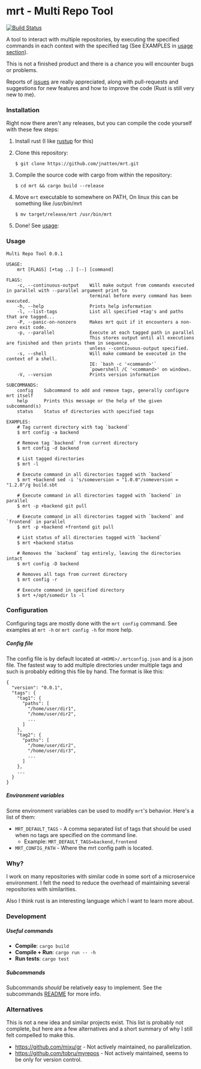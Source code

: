 # mrt - Multi Repo Tool
[![Build Status](https://travis-ci.org/jnatten/mrt.svg?branch=master)](https://travis-ci.org/jnatten/mrt)

A tool to interact with multiple repositories, by executing the specified commands in each context with the specified tag (See EXAMPLES in [usage section](#usage)).

This is not a finished product and there is a chance you will encounter bugs or problems. 

Reports of [issues](https://github.com/jnatten/mrt/issues/new) are really appreciated, along with pull-requests and suggestions for new features and how to improve the code (Rust is still very new to me).

### Installation

Right now there aren't any releases, but you can compile the code yourself with these few steps:

1. Install rust (I like [rustup](https://www.rust-lang.org/tools/install) for this)
2. Clone this repository:

    `$ git clone https://github.com/jnatten/mrt.git`
3. Compile the source code with cargo from within the repository:

    `$ cd mrt && cargo build --release`
4. Move `mrt` executable to somewhere on PATH, On linux this can be something like /usr/bin/mrt

    `$ mv target/release/mrt /usr/bin/mrt`
    
5. Done! See [usage](#usage):

### Usage
```
Multi Repo Tool 0.0.1

USAGE:
    mrt [FLAGS] [+tag ..] [--] [command]

FLAGS:
    -c, --continuous-output    Will make output from commands executed in parallel with --parallel argument print to
                               terminal before every command has been executed.
    -h, --help                 Prints help information
    -l, --list-tags            List all specified +tag's and paths that are tagged...
    -P, --panic-on-nonzero     Makes mrt quit if it encounters a non-zero exit code.
    -p, --parallel             Execute at each tagged path in parallel
                               This stores output until all executions are finished and then prints them in sequence,
                               unless --continuous-output specified.
    -s, --shell                Will make command be executed in the context of a shell.
                               IE: `bash -c '<command>'`
                               `powershell /C '<command>' on windows.
    -V, --version              Prints version information

SUBCOMMANDS:
    config    Subcommand to add and remove tags, generally configure mrt itself
    help      Prints this message or the help of the given subcommand(s)
    status    Status of directories with specified tags

EXAMPLES:
    # Tag current directory with tag `backend`
    $ mrt config -a backend

    # Remove tag `backend` from current directory
    $ mrt config -d backend

    # List tagged directories
    $ mrt -l

    # Execute command in all directories tagged with `backend`
    $ mrt +backend sed -i 's/someversion = "1.0.0"/someversion = "1.2.0"/g build.sbt

    # Execute command in all directories tagged with `backend` in parallel
    $ mrt -p +backend git pull

    # Execute command in all directories tagged with `backend` and `frontend` in parallel
    $ mrt -p +backend +frontend git pull

    # List status of all directories tagged with `backend`
    $ mrt +backend status

    # Removes the `backend` tag entirely, leaving the directories intact
    $ mrt config -D backend

    # Removes all tags from current directory
    $ mrt config -r

    # Execute command in specified directory
    $ mrt +/opt/somedir ls -l

```

### Configuration
Configuring tags are mostly done with the `mrt config` command.
See examples at `mrt -h` or `mrt config -h` for more help.

##### Config file
The config file is by default located at `<HOME>/.mrtconfig.json` and is a json file.
The fastest way to add multiple directories under multiple tags and such is probably editing this file by hand.
The format is like this:
```
{
  "version": "0.0.1",
  "tags": {
    "tag1": {
      "paths": [
        "/home/user/dir1",
        "/home/user/dir2",
        ...
      ]
    },
    "tag2": {
      "paths": [
        "/home/user/dir2",
        "/home/user/dir3",
        ...
      ]
    },
    ...
  }
}
```

##### Environment variables
Some environment variables can be used to modify `mrt`'s behavior. Here's a list of them:

- `MRT_DEFAULT_TAGS` - A comma separated list of tags that should be used when no tags are specified on the command line.
    - Example: `MRT_DEFAULT_TAGS=backend,frontend`
- `MRT_CONFIG_PATH` - Where the mrt config path is located.

### Why?

I work on many repositories with similar code in some sort of a microservice environment. 
I felt the need to reduce the overhead of maintaining several repositories with similarities.

Also I think rust is an interesting language which I want to learn more about.

### Development
##### Useful commands
- **Compile**: `cargo build` 
- **Compile + Run**: `cargo run -- -h` 
- **Run tests**: `cargo test`
##### Subcommands
Subcommands _should_ be relatively easy to implement. See the subcommands [README](src/subcommands/README.md) for more info.

### Alternatives

This is not a new idea and similar projects exist.
This list is probably not complete, but here are a few alternatives and a short summary of why I still felt compelled to make this.

- https://github.com/mixu/gr - Not actively maintained, no parallelization.
- https://github.com/tobru/myrepos - Not actively maintained, seems to be only for version control.
